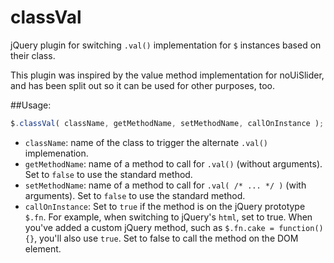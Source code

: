 classVal
========

jQuery plugin for switching `.val()` implementation for `$` instances based on their class.

This plugin was inspired by the value method implementation for noUiSlider, and has been split out so it can be used for other purposes, too.

##Usage:

```javascript
$.classVal( className, getMethodName, setMethodName, callOnInstance );
```

+ `className`: name of the class to trigger the alternate `.val()` implemenation.
+ `getMethodName`: name of a method to call for `.val()` (without arguments). Set to `false` to use the standard method.
+ `setMethodName`: name of a method to call for `.val( /* ... */ )` (with arguments). Set to `false` to use the standard method.
+ `callOnInstance`: Set to `true` if the method is on the jQuery prototype `$.fn`. For example, when switching to jQuery's `html`, set to true. When you've added a custom jQuery method, such as `$.fn.cake = function(){}`, you'll also use `true`. Set to false to call the method on the DOM element.

